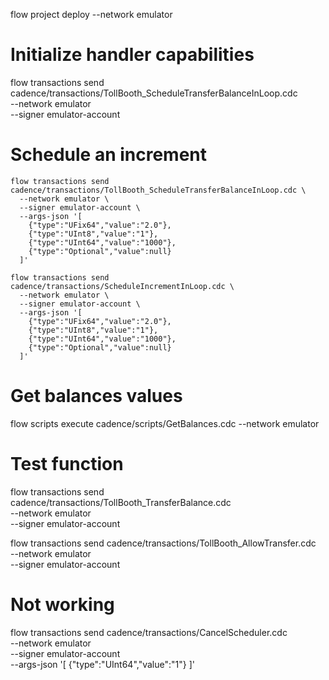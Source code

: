 flow project deploy --network emulator

# Initialize handler capabilities

flow transactions send cadence/transactions/TollBooth_ScheduleTransferBalanceInLoop.cdc \
  --network emulator \
  --signer emulator-account

# Schedule an increment

```
flow transactions send cadence/transactions/TollBooth_ScheduleTransferBalanceInLoop.cdc \
  --network emulator \
  --signer emulator-account \
  --args-json '[
    {"type":"UFix64","value":"2.0"},      
    {"type":"UInt8","value":"1"},        
    {"type":"UInt64","value":"1000"},     
    {"type":"Optional","value":null}
  ]'
```

```
flow transactions send cadence/transactions/ScheduleIncrementInLoop.cdc \
  --network emulator \
  --signer emulator-account \
  --args-json '[
    {"type":"UFix64","value":"2.0"},      
    {"type":"UInt8","value":"1"},        
    {"type":"UInt64","value":"1000"},     
    {"type":"Optional","value":null}
  ]'
```
# Get balances values

flow scripts execute cadence/scripts/GetBalances.cdc --network emulator

# Test function

flow transactions send cadence/transactions/TollBooth_TransferBalance.cdc \
  --network emulator \
  --signer emulator-account

flow transactions send cadence/transactions/TollBooth_AllowTransfer.cdc \
  --network emulator \
  --signer emulator-account

# Not working

flow transactions send cadence/transactions/CancelScheduler.cdc \
  --network emulator \
  --signer emulator-account \
  --args-json '[
    {"type":"UInt64","value":"1"}
  ]'


